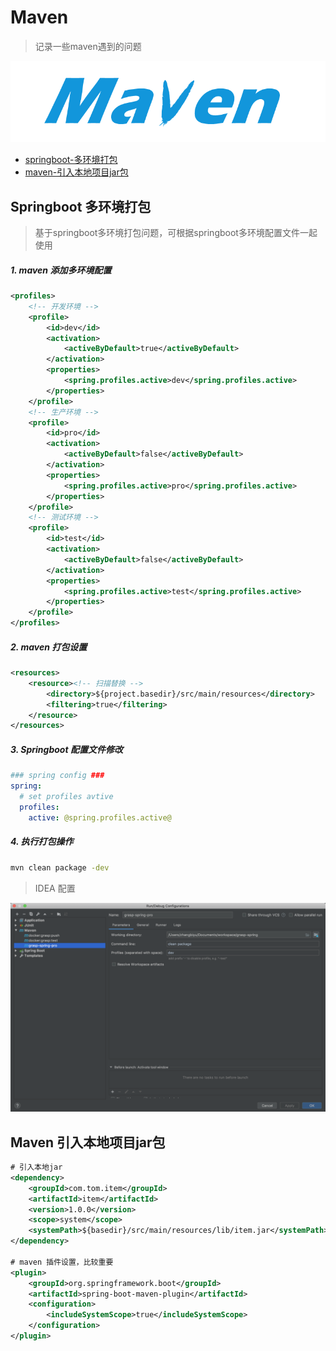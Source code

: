 # Maven

> 记录一些maven遇到的问题

![](./images/maven.png ':size=400')

- [springboot-多环境打包](/tools/maven/maven?id=springboot-多环境打包)
- [maven-引入本地项目jar包](/tools/maven/maven?id=maven-引入本地项目jar包)

## Springboot 多环境打包
> 基于springboot多环境打包问题，可根据springboot多环境配置文件一起使用

##### 1. maven 添加多环境配置

``` xml
<profiles>
    <!-- 开发环境 -->
    <profile>
        <id>dev</id>
        <activation>
            <activeByDefault>true</activeByDefault>
        </activation>
        <properties>
            <spring.profiles.active>dev</spring.profiles.active>
        </properties>
    </profile>
    <!-- 生产环境 -->
    <profile>
        <id>pro</id>
        <activation>
            <activeByDefault>false</activeByDefault>
        </activation>
        <properties>
            <spring.profiles.active>pro</spring.profiles.active>
        </properties>
    </profile>
    <!-- 测试环境 -->
    <profile>
        <id>test</id>
        <activation>
            <activeByDefault>false</activeByDefault>
        </activation>
        <properties>
            <spring.profiles.active>test</spring.profiles.active>
        </properties>
    </profile>
</profiles>
```

##### 2. maven 打包设置

``` xml
<resources>
    <resource><!-- 扫描替换 -->
        <directory>${project.basedir}/src/main/resources</directory>
        <filtering>true</filtering>
    </resource>
</resources>
```

##### 3. Springboot 配置文件修改

``` yaml
### spring config ###
spring:
  # set profiles avtive
  profiles:
    active: @spring.profiles.active@
```

##### 4. 执行打包操作

``` bash
mvn clean package -dev
```
> IDEA 配置

![](./images/WX20190919-161241@2x.png ':size=500')


## Maven 引入本地项目jar包

``` xml
# 引入本地jar
<dependency>
    <groupId>com.tom.item</groupId>
    <artifactId>item</artifactId>
    <version>1.0.0</version>
    <scope>system</scope>
    <systemPath>${basedir}/src/main/resources/lib/item.jar</systemPath>
</dependency>

# maven 插件设置，比较重要
<plugin>
    <groupId>org.springframework.boot</groupId>
    <artifactId>spring-boot-maven-plugin</artifactId>
    <configuration>
        <includeSystemScope>true</includeSystemScope>
    </configuration>
</plugin>
```
